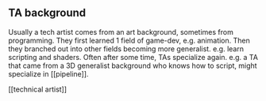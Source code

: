 ## TA background
Usually a tech artist comes from an art background, sometimes from programming.
They first learned 1 field of game-dev, e.g. animation.
Then they branched out into other fields becoming more generalist. e.g. learn scripting and shaders.
Often after some time, TAs specialize again. e.g. a TA that came from a 3D generalist background who knows how to script, might specialize in [[pipeline]].

[[technical artist]]